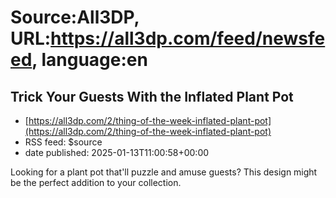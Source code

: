 # Source:All3DP, URL:https://all3dp.com/feed/newsfeed, language:en

## Trick Your Guests With the Inflated Plant Pot
 - [https://all3dp.com/2/thing-of-the-week-inflated-plant-pot](https://all3dp.com/2/thing-of-the-week-inflated-plant-pot)
 - RSS feed: $source
 - date published: 2025-01-13T11:00:58+00:00

Looking for a plant pot that'll puzzle and amuse guests? This design might be the perfect addition to your collection.


